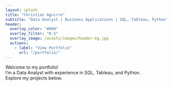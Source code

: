 ```yaml
---
layout: splash
title: "Christian Aguirre"
subtitle: "Data Analyst | Business Applications | SQL, Tableau, Python"
header:
  overlay_color: "#000"
  overlay_filter: "0.5"
  overlay_image: /assets/images/header-bg.jpg
  actions:
    - label: "View Portfolio"
      url: "/portfolio/"
---
```


Welcome to my portfolio!  
I’m a Data Analyst with experience in SQL, Tableau, and Python.  
Explore my projects below.
